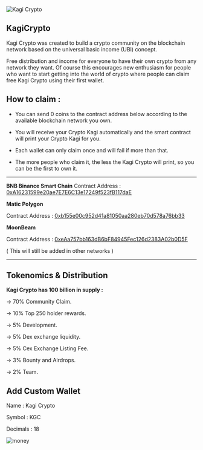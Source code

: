 ![Kagi Crypto](https://user-images.githubusercontent.com/122743766/215224676-b9128490-799b-4919-8dcd-874565374cc9.png)

KagiCrypto
-

Kagi Crypto was created to build a crypto community on the blockchain network based on the universal basic income (UBI) concept.

Free distribution and income for everyone to have their own crypto from any network they want. Of course this encourages new enthusiasm for people who want to start getting into the world of crypto where people can claim free Kagi Crypto using their first wallet.

How to claim :
-

- You can send 0 coins to the contract address below according to the available blockchain network you own.

- You will receive your Crypto Kagi automatically and the smart contract will print your Crypto Kagi for you.

- Each wallet can only claim once and will fail if more than that.

- The more people who claim it, the less the Kagi Crypto will print, so you can be the first to own it.

-----------------------

**BNB Binance Smart Chain**
Contract Address : [0xA16231599e20ae7E7E6C13e17249f523fB117daE](https://bscscan.com/address/0xa16231599e20ae7e7e6c13e17249f523fb117dae)


**Matic Polygon**

Contract Address : [0xb155e00c952d41a81050aa280eb70d578a76bb33](https://polygonscan.com/address/0xb155e00c952d41a81050aa280eb70d578a76bb33)


**MoonBeam**

Contract Address : [0xeAa757bb163dB6bF84945Fec126d2383A02b0D5F](https://moonbeam.moonscan.io/token/0xeaa757bb163db6bf84945fec126d2383a02b0d5f)


( This will still be added in other networks )

---------------------

Tokenomics & Distribution
-
**Kagi Crypto has 100 billion in supply :**

-> 70% Community Claim.

-> 10% Top 250 holder rewards.

->  5% Development.

->  5% Dex exchange liquidity.

->  5% Cex Exchange Listing Fee.

->  3% Bounty and Airdrops.

->  2% Team.

Add Custom Wallet
-


Name        : Kagi Crypto

Symbol      : KGC

Decimals    : 18


![money](https://user-images.githubusercontent.com/122743766/215224094-8fbccf1d-0f50-4c7a-9bdf-22ab8bf83c03.gif)

